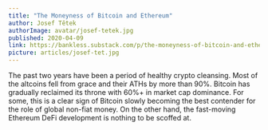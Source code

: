 ```yaml
---
title: "The Moneyness of Bitcoin and Ethereum"
author: Josef Tětek
authorImage: avatar/josef-tetek.jpg
published: 2020-04-09
link: https://bankless.substack.com/p/the-moneyness-of-bitcoin-and-ethereum
picture: articles/josef-tet.jpg
---
```


The past two years have been a period of healthy crypto cleansing. Most of the altcoins fell from grace and their ATHs by more than 90%. Bitcoin has gradually reclaimed its throne with 60%+ in market cap dominance. For some, this is a clear sign of Bitcoin slowly becoming the best contender for the role of global non-fiat money. On the other hand, the fast-moving Ethereum DeFi development is nothing to be scoffed at.
